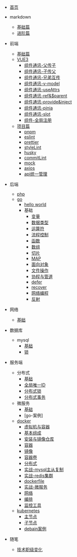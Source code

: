 - [首页](/)
- markdown
  - [基础篇](/markdown/index.md)
  - [进阶篇](/markdown/progress.md)
- 前端
  - [基础篇](/front/base/index.md)
  - [VUE3](/front/vue3/index.md)
    - [组件通讯-父传子](/front/vue3/props.md)
    - [组件通讯-子传父](/front/vue3/event.md)
    - [组件通讯-兄弟互传](/front/vue3/bus.md)
    - [组件通讯-v-model](/front/vue3/v-model.md)
    - [组件通讯-useAttrs](/front/vue3/useAttrs.md)
    - [组件通讯-ref&$parent](/front/vue3/ref.md)
    - [组件通讯-provide&inject](/front/vue3/provide.md)
    - [组件通讯-pinia](/front/vue3/pinia.md)
    - [组件通讯-slot](/front/vue3/slot.md)
    - [组件-全局注册](/front/vue3/global.md)
  - [项目篇](/front/project/index.md)
    - [pnpm](/front/project/pnpm.md)
    - [eslint](/front/project/eslint.md)
    - [prettier](/front/project/prettier.md)
    - [styleLint](/front/project/stylelint.md)
    - [husky](/front/project/husky.md)
    - [commitLint](/front/project/commitLint.md)
    - [mock](/front/project/mock.md)
    - [axios](/front/project/axios.md)
    - [api统一管理](/front/project/api.md)
- 后端
  - [php](/backend/php/index.md)
  - [go](/backend/go/index.md)
    - [hello world](/backend/go/hello.md)
    - 基础
      - [变量](/backend/go/base/variable.md)
      - [数据类型](/backend/go/base/type.md)
      - [运算符](/backend/go/base/math.md)
      - [流程控制](/backend/go/base/controller.md)
      - [函数](/backend/go/base/function.md)
      - [数组](/backend/go/base/array.md)
      - [切片](/backend/go/base/slice.md)
      - [MAP](/backend/go/base/map.md)
      - [面向对象](/backend/go/base/struct.md)
      - [文件操作](/backend/go/base/os.md)
      - [协程与管道](/backend/go/base/process.md)
      - [defer](/backend/go/base/defer.md)
      - [recover](/backend/go/base/recover.md)
      - [网络编程](/backend/go/base/network.md)
      - [反射](/backend/go/base/reflect.md)

- 网络
  - [基础](network/index.md)
- 数据库
  - mysql
    - [基础](/database/mysql/index.md)
    - [锁](/database/mysql/lock.md)
- 服务端
  - 分布式
    - [基础](/server/distributed/index.md)
    - [全局唯一ID](/server/distributed/unique.md)
    - [分布式锁](/server/distributed/lock.md)
    - [分布式事务](/server/distributed/transaction.md)
  - 微服务
    - [基础](/server/mini/index.md)
    - [go-案例]
  - [docker](/server/docker/index.md)
    - [虚拟机与容器](/server/docker/vmAndContainer.md)
    - [基本组成](/server/docker/base.md)
    - [安装与镜像仓库](/server/docker/install.md)
    - [容器](/server/docker/container.md)
    - [镜像](/server/docker/images.md)
    - [容器卷](/server/docker/volume.md)
    - [分布式](/server/docker/distributed.md)
    - [实战-mysql主从复制](/server/docker/mysql.md)
    - [实战-redis集群](/server/docker/redis.md)
    - [dockerfile](/server/docker/dockerfile.md)
    - [实战-微服务](/server/docker/service.md)
    - [网络](/server/docker/network.md)
    - [编排](/server/docker/compose.md)  
    - [监控工具](/server/docker/portainer.md)  
  - [kubernetes](/server/kubernetes/index.md)
    - [主节点](/server/kubernetes/master/index.md)
    - [子节点](/server/kubernetes/master/index.md)
    - [debain案例](/server/kubernetes/debain_case.md)
- 随笔
  - [技术职级变化](/other/coder.md)
 